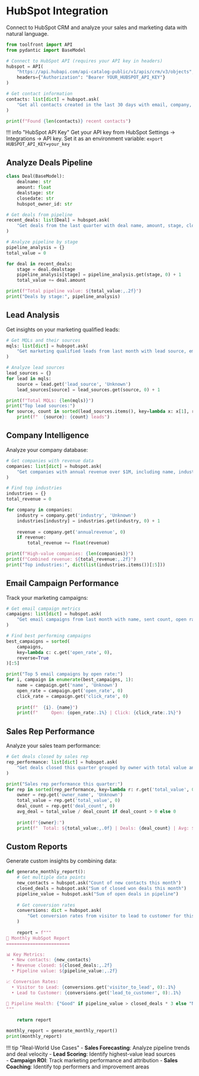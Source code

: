 # HubSpot Integration

Connect to HubSpot CRM and analyze your sales and marketing data with natural language.

```python linenums="1"
from toolfront import API
from pydantic import BaseModel

# Connect to HubSpot API (requires your API key in headers)
hubspot = API(
    "https://api.hubapi.com/api-catalog-public/v1/apis/crm/v3/objects",
    headers={"Authorization": "Bearer YOUR_HUBSPOT_API_KEY"}
)

# Get contact information
contacts: list[dict] = hubspot.ask(
    "Get all contacts created in the last 30 days with email, company, and deal stage"
)

print(f"Found {len(contacts)} recent contacts")
```

!!! info "HubSpot API Key"
    Get your API key from HubSpot Settings → Integrations → API key. Set it as an environment variable: `export HUBSPOT_API_KEY=your_key`

## Analyze Deals Pipeline

```python linenums="14"
class Deal(BaseModel):
    dealname: str
    amount: float
    dealstage: str
    closedate: str
    hubspot_owner_id: str

# Get deals from pipeline
recent_deals: list[Deal] = hubspot.ask(
    "Get deals from the last quarter with deal name, amount, stage, close date, and owner"
)

# Analyze pipeline by stage
pipeline_analysis = {}
total_value = 0

for deal in recent_deals:
    stage = deal.dealstage
    pipeline_analysis[stage] = pipeline_analysis.get(stage, 0) + 1
    total_value += deal.amount

print(f"Total pipeline value: ${total_value:,.2f}")
print("Deals by stage:", pipeline_analysis)
```

## Lead Analysis

Get insights on your marketing qualified leads:

```python linenums="35"
# Get MQLs and their sources
mqls: list[dict] = hubspot.ask(
    "Get marketing qualified leads from last month with lead source, email, and lifecycle stage"
)

# Analyze lead sources
lead_sources = {}
for lead in mqls:
    source = lead.get('lead_source', 'Unknown')
    lead_sources[source] = lead_sources.get(source, 0) + 1

print(f"Total MQLs: {len(mqls)}")
print("Top lead sources:")
for source, count in sorted(lead_sources.items(), key=lambda x: x[1], reverse=True):
    print(f"  {source}: {count} leads")
```

## Company Intelligence

Analyze your company database:

```python linenums="50"
# Get companies with revenue data
companies: list[dict] = hubspot.ask(
    "Get companies with annual revenue over $1M, including name, industry, and employee count"
)

# Find top industries
industries = {}
total_revenue = 0

for company in companies:
    industry = company.get('industry', 'Unknown')
    industries[industry] = industries.get(industry, 0) + 1
    
    revenue = company.get('annualrevenue', 0)
    if revenue:
        total_revenue += float(revenue)

print(f"High-value companies: {len(companies)}")
print(f"Combined revenue: ${total_revenue:,.2f}")
print("Top industries:", dict(list(industries.items())[:5]))
```

## Email Campaign Performance

Track your marketing campaigns:

```python linenums="68"
# Get email campaign metrics
campaigns: list[dict] = hubspot.ask(
    "Get email campaigns from last month with name, sent count, open rate, and click rate"
)

# Find best performing campaigns
best_campaigns = sorted(
    campaigns, 
    key=lambda c: c.get('open_rate', 0), 
    reverse=True
)[:5]

print("Top 5 email campaigns by open rate:")
for i, campaign in enumerate(best_campaigns, 1):
    name = campaign.get('name', 'Unknown')
    open_rate = campaign.get('open_rate', 0)
    click_rate = campaign.get('click_rate', 0)
    
    print(f"  {i}. {name}")
    print(f"     Open: {open_rate:.1%} | Click: {click_rate:.1%}")
```

## Sales Rep Performance

Analyze your sales team performance:

```python linenums="87"
# Get deals closed by sales rep
rep_performance: list[dict] = hubspot.ask(
    "Get deals closed this quarter grouped by owner with total value and deal count"
)

print("Sales rep performance this quarter:")
for rep in sorted(rep_performance, key=lambda r: r.get('total_value', 0), reverse=True):
    owner = rep.get('owner_name', 'Unknown')
    total_value = rep.get('total_value', 0)
    deal_count = rep.get('deal_count', 0)
    avg_deal = total_value / deal_count if deal_count > 0 else 0
    
    print(f"{owner}:")
    print(f"  Total: ${total_value:,.0f} | Deals: {deal_count} | Avg: ${avg_deal:.0f}")
```

## Custom Reports

Generate custom insights by combining data:

```python linenums="102"
def generate_monthly_report():
    # Get multiple data points
    new_contacts = hubspot.ask("Count of new contacts this month")
    closed_deals = hubspot.ask("Sum of closed won deals this month")
    pipeline_value = hubspot.ask("Sum of open deals in pipeline")
    
    # Get conversion rates
    conversions: dict = hubspot.ask(
        "Get conversion rates from visitor to lead to customer for this month"
    )
    
    report = f"""
🚀 Monthly HubSpot Report
========================

📊 Key Metrics:
  • New contacts: {new_contacts}
  • Revenue closed: ${closed_deals:,.2f}
  • Pipeline value: ${pipeline_value:,.2f}

📈 Conversion Rates:
  • Visitor to Lead: {conversions.get('visitor_to_lead', 0):.1%}
  • Lead to Customer: {conversions.get('lead_to_customer', 0):.1%}

🎯 Pipeline Health: {"Good" if pipeline_value > closed_deals * 3 else "Needs Attention"}
"""
    
    return report

monthly_report = generate_monthly_report()
print(monthly_report)
```

!!! tip "Real-World Use Cases"
    - **Sales Forecasting**: Analyze pipeline trends and deal velocity
    - **Lead Scoring**: Identify highest-value lead sources  
    - **Campaign ROI**: Track marketing performance and attribution
    - **Sales Coaching**: Identify top performers and improvement areas